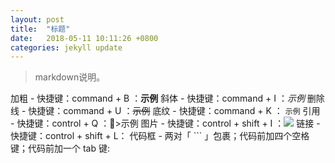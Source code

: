 ```yaml
---
layout: post
title:  "标题"
date:   2018-05-11 10:11:26 +0800
categories: jekyll update
---
```

>markdown说明。    
    
加粗 - 快捷键：command + B ：**示例**
斜体 - 快捷键：command + I ：*示例*
删除线 - 快捷键：command + U  ：~~示例~~
底纹 - 快捷键：command + K ： `示例`
引用 - 快捷键：control + Q ：>示例
图片 - 快捷键：control + shift + I ：![](http://)
链接 - 快捷键：control + shift + L：[](http://)
代码框 - 两对「 ``` 」包裹；代码前加四个空格键；代码前加一个 tab 键:


